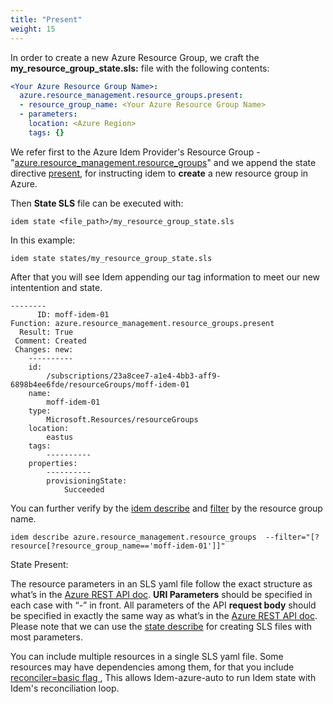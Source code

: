 ```yaml
---
title: "Present"
weight: 15
---
```


In order to create a new Azure Resource Group, we craft the <b>my_resource_group_state.sls:</b> file with the following contents:

```yaml
<Your Azure Resource Group Name>:
  azure.resource_management.resource_groups.present:
  - resource_group_name: <Your Azure Resource Group Name>
  - parameters:
    location: <Azure Region>
    tags: {}
```
We refer first to the Azure Idem Provider's Resource Group - "[azure.resource_management.resource_groups](/Getting-Started/Cloud-Providers/)" and we append the state directive [present](Getting-Started/Basic-Commands/), for instructing idem to <b>create</b> a new resource group in Azure.

Then <b>State SLS</b> file can be executed with:

```shell
idem state <file_path>/my_resource_group_state.sls
```
In this example:

```shell
idem state states/my_resource_group_state.sls
```
After that you will see Idem appending our tag information to meet our new intentention and state.

```shell
--------
      ID: moff-idem-01
Function: azure.resource_management.resource_groups.present
  Result: True
 Comment: Created
 Changes: new:
    ----------
    id:
        /subscriptions/23a8cee7-a1e4-4bb3-aff9-6898b4ee6fde/resourceGroups/moff-idem-01
    name:
        moff-idem-01
    type:
        Microsoft.Resources/resourceGroups
    location:
        eastus
    tags:
        ----------
    properties:
        ----------
        provisioningState:
            Succeeded
```
You can further verify by the [idem describe](/Use-Cases/Describe/) and [filter](/Use-Cases/Filter-flag/) by the resource group name.

```shell
idem describe azure.resource_management.resource_groups  --filter="[?resource[?resource_group_name=='moff-idem-01']]"
```
State Present:
<script id="asciicast-kZUpVCaDPqkaXUIPP1z4XrG5J" src="https://asciinema.org/a/kZUpVCaDPqkaXUIPP1z4XrG5J.js" async theme="asciinema" data-autoplay="true" data-size="small" loop="true"></script>

The resource parameters in an SLS yaml file follow the exact structure as what’s in the [Azure REST API doc](https://docs.microsoft.com/en-us/rest/api/azure/).
<b>URI Parameters</b> should be specified in each case with “-” in front. All parameters of the API <b>request body</b> should be specified in exactly the same way as what’s in the [Azure REST API doc](https://docs.microsoft.com/en-us/rest/api/azure/). Please note that we can use the [state describe](Getting-Started/Basic-Commands/) for creating SLS files with most parameters.

 You can include multiple resources in a single SLS yaml file.
 Some resources may have dependencies among them, for that you include [ reconciler=basic flag ](/Use-Cases/reconciler-flag/), This allows Idem-azure-auto to run Idem state
with Idem's reconciliation loop.
